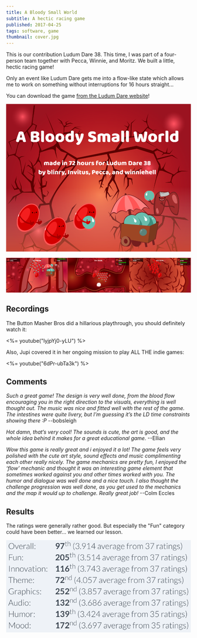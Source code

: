 ```yaml
---
title: A Bloody Small World
subtitle: A hectic racing game
published: 2017-04-25
tags: software, game
thumbnail: cover.jpg
---
```


This is our contribution Ludum Dare 38. This time, I was part of a four-person team together with Pecca, Winnie, and Moritz. We built a little, hectic racing game!

Only an event like Ludum Dare gets me into a flow-like state which allows me to work on something without interruptions for 16 hours straight...

You can download the game [from the Ludum Dare website](https://ldjam.com/events/ludum-dare/38/a-bloody-small-world)!

[![Title of "A Bloody Small World"](title.png)](https://ldjam.com/events/ludum-dare/38/a-bloody-small-world)

[![Screenshots of "A Bloody Small World"](ingame.png)](https://ldjam.com/events/ludum-dare/38/a-bloody-small-world)

## Recordings

The Button Masher Bros did a hillarious playthrough, you should definitely watch it:

<%= youtube("lyjpYj0-yLU") %>

Also, Jupi covered it in her ongoing mission to play ALL THE indie games:

<%= youtube("6dPr-ubTa3k") %>

## Comments

*Such a great game! The design is very well done, from the blood flow encouraging you in the right direction to the visuals, everything is well thought out. The music was nice and fitted well with the rest of the game. The intestines were quite livery, but I’m guessing it’s the LD time constraints showing there :P* --bobsleigh

*Hot damn, that’s very cool! The sounds is cute, the art is good, and the whole idea behind it makes for a great educational game.* --Ellian

*Wow this game is really great and i enjoyed it a lot! The game feels very polished with the cute art style, sound effects and music complimenting each other really nicely. The game mechanics are pretty fun, I enjoyed the ‘flow’ mechanic and thought it was an interesting game element that sometimes worked against you and other times worked with you. The humor and dialogue was well done and a nice touch. I also thought the challenge progression was well done, as you get used to the mechanics and the map it would up to challenge. Really great job!* --Colm Eccles

## Results

The ratings were generally rather good. But especially the "Fun" category could have been better... we learned our lesson.

![](results.png)
